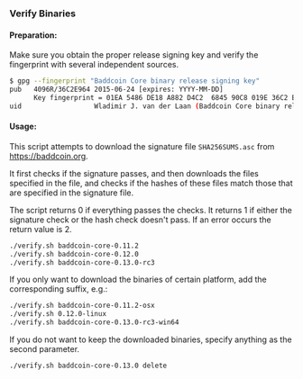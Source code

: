 ### Verify Binaries

#### Preparation:

Make sure you obtain the proper release signing key and verify the fingerprint with several independent sources.

```sh
$ gpg --fingerprint "Baddcoin Core binary release signing key"
pub   4096R/36C2E964 2015-06-24 [expires: YYYY-MM-DD]
      Key fingerprint = 01EA 5486 DE18 A882 D4C2  6845 90C8 019E 36C2 E964
uid                  Wladimir J. van der Laan (Baddcoin Core binary release signing key) <laanwj@gmail.com>
```

#### Usage:

This script attempts to download the signature file `SHA256SUMS.asc` from https://baddcoin.org.

It first checks if the signature passes, and then downloads the files specified in the file, and checks if the hashes of these files match those that are specified in the signature file.

The script returns 0 if everything passes the checks. It returns 1 if either the signature check or the hash check doesn't pass. If an error occurs the return value is 2.


```sh
./verify.sh baddcoin-core-0.11.2
./verify.sh baddcoin-core-0.12.0
./verify.sh baddcoin-core-0.13.0-rc3
```

If you only want to download the binaries of certain platform, add the corresponding suffix, e.g.:

```sh
./verify.sh baddcoin-core-0.11.2-osx
./verify.sh 0.12.0-linux
./verify.sh baddcoin-core-0.13.0-rc3-win64
```

If you do not want to keep the downloaded binaries, specify anything as the second parameter.

```sh
./verify.sh baddcoin-core-0.13.0 delete
```
